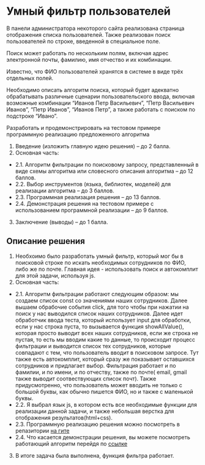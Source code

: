 # Умный фильтр пользователей

В панели администратора некоторого сайта реализована страница
отображения списка пользователей. Также реализован поиск пользователей по
строке, введенной в специальное поле.

Поиск может работать по нескольким полям, включая адрес электронной
почты, фамилию, имя отчество и их комбинации.

Известно, что ФИО пользователей хранятся в системе в виде трёх
отдельных полей.

Необходимо описать алгоритм поиска, который будет адекватно
обрабатывать различные сценарии пользовательского ввода, включая возможные
комбинации “Иванов Петр Васильевич”, “Петр Васильевич Иванов”, “Петр
Иванов”, “Иванов Петр”, а также работать с поиском по подстроке “Ивано”.

Разработать и продемонстрировать на тестовом примере программную
реализацию предложенного алгоритма

1. Введение (изложить главную идею решения) – до 2 балла.
2. Основная часть:
- 2.1. Алгоритм фильтрации по поисковому запросу, представленный в
виде схемы алгоритма или словесного описания алгоритма – до 12
баллов.
- 2.2. Выбор инструментов (языка, библиотек, моделей) для реализации
алгоритма – до 3 баллов.
- 2.3. Программная реализация решения – до 13 баллов.
- 2.4. Демонстрация решения на тестовом примере с использованием
программной реализации – до 9 баллов.
3. Заключение (выводы) – до 1 балла.

## Описание решения
1. Необхоимо было разработать умный фильтр, который мог бы в поисковой строке по искать необходимых сотрудников по ФИО, либо же по почте. Главная идея - использовать поиск и автокомплит для этой задачи, используя js.
2. Основная часть:
  - 2.1. Алгоритм фильтрации работают следующим образом: мы создаем список const со значениями наших сотрудников. Далее вышаем обрабочие события click, для того чтобы при нажатии на поиск у нас выводился список наших сотрудников. Далее идет обработчик ввода теста, который использует input для обработки, если у нас строка пуста, то вызывается функция showAllValue(), которая просто выводит всех наших сотрудников, если же строка не пустая, то есть мы вводим какие то данные, то происходит процесс фильтрации и выводится список тех сотрудников, которые совпадают с тем, что пользователь вводит в поисковом запросе. Тут также есть автокомплит, который сразу же показывает оставшихся сотрудников и придлагает выбор. Фильтрация работает и по фамилии, и по имени, и по отчеству, также по почте( email, gmail также выводит соотвествующих список почт). Также придусмотренно, что пользователь может вводить не только с большой буквы, как обычно пишется ФИО, но и также с маленькой буквы.
  - 2.2. Я выбрал язык js, в котором есть все необходимые функции для реализации данной задачи, и также небольшая верстка для отображения результатов(html+css).
  - 2.3. Программную реализацию решения можно посмотреть в репазитории [на гите](https://github.com/Alexkucepalov/filter)
  - 2.4. Что касается демонстрации решения, вы можете посмотреть работающий алгоритм перейдя по [ссылке](https://alexkucepalov.github.io/filter/)
3. В итоге задача была выполнена, функция фильтра работает.
